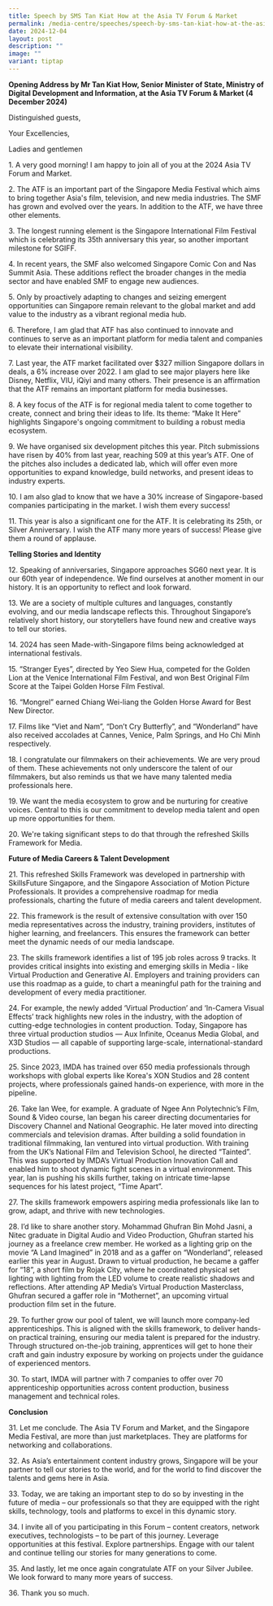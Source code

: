 ```yaml
---
title: Speech by SMS Tan Kiat How at the Asia TV Forum & Market
permalink: /media-centre/speeches/speech-by-sms-tan-kiat-how-at-the-asia-tv-forum-market/
date: 2024-12-04
layout: post
description: ""
image: ""
variant: tiptap
---
```

<p><strong>Opening Address by Mr Tan Kiat How, Senior Minister of State, Ministry of Digital Development and Information, at the Asia TV Forum &amp; Market (4 December 2024)</strong>
</p>
<p>Distinguished guests,</p>
<p>Your Excellencies,</p>
<p>Ladies and gentlemen</p>
<p>1. A very good morning! I am happy to join all of you at the 2024 Asia
TV Forum and Market.</p>
<p>2. The ATF is an important part of the Singapore Media Festival which
aims to bring together Asia's film, television, and new media industries.
The SMF has grown and evolved over the years. In addition to the ATF, we
have three other elements.</p>
<p>3. The longest running element is the Singapore International Film Festival
which is celebrating its 35th anniversary this year, so another important
milestone for SGIFF.</p>
<p>4. In recent years, the SMF also welcomed Singapore Comic Con and Nas
Summit Asia. These additions reflect the broader changes in the media sector
and have enabled SMF to engage new audiences.</p>
<p>5. Only by proactively adapting to changes and seizing emergent opportunities
can Singapore remain relevant to the global market and add value to the
industry as a vibrant regional media hub.</p>
<p>6. Therefore, I am glad that ATF has also continued to innovate and continues
to serve as an important platform for media talent and companies to elevate
their international visibility.</p>
<p>7. Last year, the ATF market facilitated over $327 million Singapore dollars
in deals, a 6% increase over 2022. I am glad to see major players here
like Disney, Netflix, VIU, iQiyi and many others. Their presence is an
affirmation that the ATF remains an important platform for media businesses.</p>
<p>8. A key focus of the ATF is for regional media talent to come together
to create, connect and bring their ideas to life. Its theme: “Make It Here”
highlights Singapore's ongoing commitment to building a robust media ecosystem.</p>
<p>9. We have organised six development pitches this year. Pitch submissions
have risen by 40% from last year, reaching 509 at this year’s ATF. One
of the pitches also includes a dedicated lab, which will offer even more
opportunities to expand knowledge, build networks, and present ideas to
industry experts.</p>
<p>10. I am also glad to know that we have a 30% increase of Singapore-based
companies participating in the market. I wish them every success!</p>
<p>11. This year is also a significant one for the ATF. It is celebrating
its 25th, or Silver Anniversary. I wish the ATF many more years of success!
Please give them a round of applause.</p>
<p><strong>Telling Stories and Identity</strong>
</p>
<p>12. Speaking of anniversaries, Singapore approaches SG60 next year. It
is our 60th year of independence. We find ourselves at another moment in
our history. It is an opportunity to reflect and look forward.</p>
<p>13. We are a society of multiple cultures and languages, constantly evolving,
and our media landscape reflects this. Throughout Singapore’s relatively
short history, our storytellers have found new and creative ways to tell
our stories.</p>
<p>14. 2024 has seen Made-with-Singapore films being acknowledged at international
festivals.</p>
<p>15. “Stranger Eyes”, directed by Yeo Siew Hua, competed for the Golden
Lion at the Venice International Film Festival, and won Best Original Film
Score at the Taipei Golden Horse Film Festival.</p>
<p>16. “Mongrel” earned Chiang Wei-liang the Golden Horse Award for Best
New Director.</p>
<p>17. Films like “Viet and Nam”, “Don’t Cry Butterfly”, and “Wonderland”
have also received accolades at Cannes, Venice, Palm Springs, and Ho Chi
Minh respectively.</p>
<p>18. I congratulate our filmmakers on their achievements. We are very proud
of them. These achievements not only underscore the talent of our filmmakers,
but also reminds us that we have many talented media professionals here.</p>
<p>19. We want the media ecosystem to grow and be nurturing for creative
voices. Central to this is our commitment to develop media talent and open
up more opportunities for them.</p>
<p>20. We're taking significant steps to do that through the refreshed Skills
Framework for Media.</p>
<p><strong>Future of Media Careers &amp; Talent Development</strong>
</p>
<p>21. This refreshed Skills Framework was developed in partnership with
SkillsFuture Singapore, and the Singapore Association of Motion Picture
Professionals. It provides a comprehensive roadmap for media professionals,
charting the future of media careers and talent development.</p>
<p>22. This framework is the result of extensive consultation with over 150
media representatives across the industry, training providers, institutes
of higher learning, and freelancers. This ensures the framework can better
meet the dynamic needs of our media landscape.</p>
<p>23. The skills framework identifies a list of 195 job roles across 9 tracks.
It provides critical insights into existing and emerging skills in Media
- like Virtual Production and Generative AI. Employers and training providers
can use this roadmap as a guide, to chart a meaningful path for the training
and development of every media practitioner.</p>
<p>24. For example, the newly added ‘Virtual Production’ and ‘In-Camera Visual
Effects’ track highlights new roles in the industry, with the adoption
of cutting-edge technologies in content production. Today, Singapore has
three virtual production studios — Aux Infinite, Oceanus Media Global,
and X3D Studios — all capable of supporting large-scale, international-standard
productions.</p>
<p>25. Since 2023, IMDA has trained over 650 media professionals through
workshops with global experts like Korea's XON Studios and 28 content projects,
where professionals gained hands-on experience, with more in the pipeline.</p>
<p>26. Take Ian Wee, for example. A graduate of Ngee Ann Polytechnic’s Film,
Sound &amp; Video course, Ian began his career directing documentaries
for Discovery Channel and National Geographic. He later moved into directing
commercials and television dramas. After building a solid foundation in
traditional filmmaking, Ian ventured into virtual production. With training
from the UK’s National Film and Television School, he directed “Tainted”.
This was supported by IMDA’s Virtual Production Innovation Call and enabled
him to shoot dynamic fight scenes in a virtual environment. This year,
Ian is pushing his skills further, taking on intricate time-lapse sequences
for his latest project, “Time Apart”.</p>
<p>27. The skills framework empowers aspiring media professionals like Ian
to grow, adapt, and thrive with new technologies.</p>
<p>28. I’d like to share another story. Mohammad Ghufran Bin Mohd Jasni,
a Nitec graduate in Digital Audio and Video Production, Ghufran started
his journey as a freelance crew member. He worked as a lighting grip on
the movie “A Land Imagined” in 2018 and as a gaffer on “Wonderland”, released
earlier this year in August. Drawn to virtual production, he became a gaffer
for “18”, a short film by Rojak City, where he coordinated physical set
lighting with lighting from the LED volume to create realistic shadows
and reflections. After attending AP Media’s Virtual Production Masterclass,
Ghufran secured a gaffer role in “Mothernet”, an upcoming virtual production
film set in the future.</p>
<p>29. To further grow our pool of talent, we will launch more company-led
apprenticeships. This is aligned with the skills framework, to deliver
hands-on practical training, ensuring our media talent is prepared for
the industry. Through structured on-the-job training, apprentices will
get to hone their craft and gain industry exposure by working on projects
under the guidance of experienced mentors.</p>
<p>30. To start, IMDA will partner with 7 companies to offer over 70 apprenticeship
opportunities across content production, business management and technical
roles.</p>
<p><strong>Conclusion</strong>
</p>
<p>31. Let me conclude. The Asia TV Forum and Market, and the Singapore Media
Festival, are more than just marketplaces. They are platforms for networking
and collaborations.</p>
<p>32. As Asia’s entertainment content industry grows, Singapore will be
your partner to tell our stories to the world, and for the world to find
discover the talents and gems here in Asia.</p>
<p>33. Today, we are taking an important step to do so by investing in the
future of media – our professionals so that they are equipped with the
right skills, technology, tools and platforms to excel in this dynamic
story.</p>
<p>34. I invite all of you participating in this Forum – content creators,
network executives, technologists – to be part of this journey. Leverage
opportunities at this festival. Explore partnerships. Engage with our talent
and continue telling our stories for many generations to come.</p>
<p>35. And lastly, let me once again congratulate ATF on your Silver Jubilee.
We look forward to many more years of success.</p>
<p>36. Thank you so much.</p>